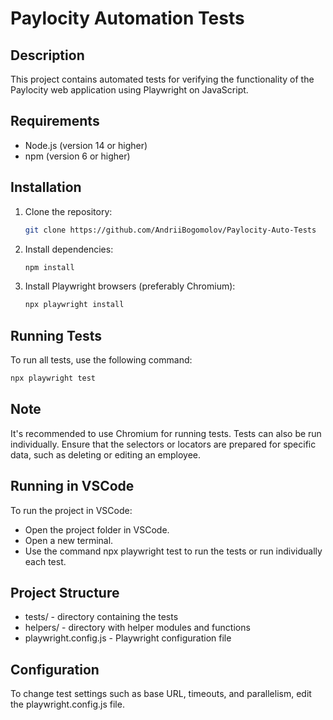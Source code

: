 # Paylocity Automation Tests

## Description

This project contains automated tests for verifying the functionality of the Paylocity web application using Playwright on JavaScript.

## Requirements

- Node.js (version 14 or higher)
- npm (version 6 or higher)

## Installation

1. Clone the repository:

   ```bash
   git clone https://github.com/AndriiBogomolov/Paylocity-Auto-Tests
   ```

2. Install dependencies:

   ```bash
   npm install
   ```

3. Install Playwright browsers (preferably Chromium):

   ```bash
   npx playwright install
   ```

## Running Tests

To run all tests, use the following command:

```bash
npx playwright test
```

## Note

It's recommended to use Chromium for running tests. Tests can also be run individually. Ensure that the selectors or locators are prepared for specific data, such as deleting or editing an employee.

## Running in VSCode

To run the project in VSCode:

- Open the project folder in VSCode.
- Open a new terminal.
- Use the command npx playwright test to run the tests or run individually each test.

## Project Structure

- tests/ - directory containing the tests
- helpers/ - directory with helper modules and functions
- playwright.config.js - Playwright configuration file

## Configuration

To change test settings such as base URL, timeouts, and parallelism, edit the playwright.config.js file.
